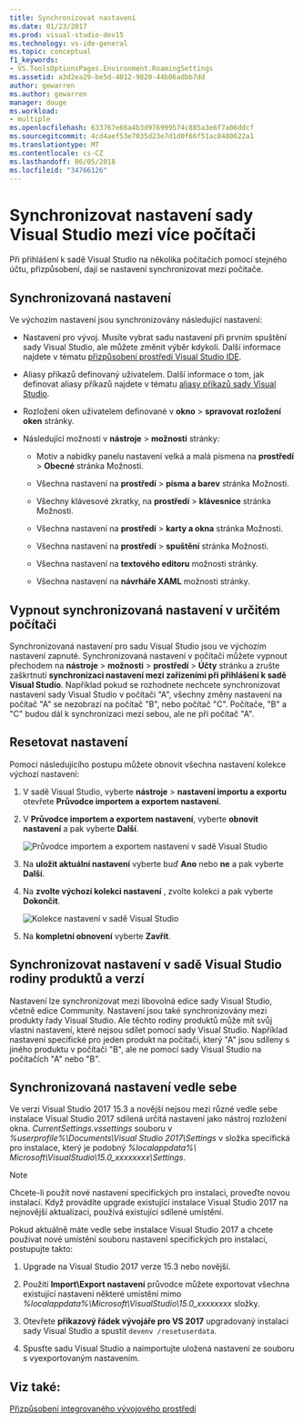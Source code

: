 ```yaml
---
title: Synchronizovat nastavení
ms.date: 01/23/2017
ms.prod: visual-studio-dev15
ms.technology: vs-ide-general
ms.topic: conceptual
f1_keywords:
- VS.ToolsOptionsPages.Environment.RoamingSettings
ms.assetid: a3d2ea29-be5d-4012-9820-44b06adbb7dd
author: gewarren
ms.author: gewarren
manager: douge
ms.workload:
- multiple
ms.openlocfilehash: 633767e66a4b3d976999574c885a3e6f7a06ddcf
ms.sourcegitcommit: 4cd4aef53e7035d23e7d1d0f66f51ac8480622a1
ms.translationtype: MT
ms.contentlocale: cs-CZ
ms.lasthandoff: 06/05/2018
ms.locfileid: "34766126"
---
```

# <a name="synchronize-visual-studio-settings-across-multiple-computers"></a>Synchronizovat nastavení sady Visual Studio mezi více počítači

Při přihlášení k sadě Visual Studio na několika počítačích pomocí stejného účtu, přizpůsobení, dají se nastavení synchronizovat mezi počítače.

## <a name="synchronized-settings"></a>Synchronizovaná nastavení

Ve výchozím nastavení jsou synchronizovány následující nastavení:

- Nastavení pro vývoj. Musíte vybrat sadu nastavení při prvním spuštění sady Visual Studio, ale můžete změnit výběr kdykoli. Další informace najdete v tématu [přizpůsobení prostředí Visual Studio IDE](../ide/personalizing-the-visual-studio-ide.md).

- Aliasy příkazů definovaný uživatelem. Další informace o tom, jak definovat aliasy příkazů najdete v tématu [aliasy příkazů sady Visual Studio](../ide/reference/visual-studio-command-aliases.md).

- Rozložení oken uživatelem definované v **okno** > **spravovat rozložení oken** stránky.

- Následující možnosti v **nástroje** > **možnosti** stránky:

   - Motiv a nabídky panelu nastavení velká a malá písmena na **prostředí** > **Obecné** stránka Možnosti.

   - Všechna nastavení na **prostředí** > **písma a barev** stránka Možnosti.

   - Všechny klávesové zkratky, na **prostředí** > **klávesnice** stránka Možnosti.

   - Všechna nastavení na **prostředí** > **karty a okna** stránka Možnosti.

   - Všechna nastavení na **prostředí** > **spuštění** stránka Možnosti.

   - Všechna nastavení na **textového editoru** možnosti stránky.

   - Všechna nastavení na **návrháře XAML** možnosti stránky.

## <a name="turn-off-synchronized-settings-on-a-particular-computer"></a>Vypnout synchronizovaná nastavení v určitém počítači

Synchronizovaná nastavení pro sadu Visual Studio jsou ve výchozím nastavení zapnuté. Synchronizovaná nastavení v počítači můžete vypnout přechodem na **nástroje** > **možnosti** > **prostředí**  >   **Účty** stránku a zrušte zaškrtnutí **synchronizaci nastavení mezi zařízeními při přihlášení k sadě Visual Studio**. Například pokud se rozhodnete nechcete synchronizovat nastavení sady Visual Studio v počítači "A", všechny změny nastavení na počítač "A" se nezobrazí na počítač "B", nebo počítač "C". Počítače, "B" a "C" budou dál k synchronizaci mezi sebou, ale ne při počítač "A".

## <a name="reset-settings"></a>Resetovat nastavení

Pomocí následujícího postupu můžete obnovit všechna nastavení kolekce výchozí nastavení:

1. V sadě Visual Studio, vyberte **nástroje** > **nastavení importu a exportu** otevřete **Průvodce importem a exportem nastavení**.

1. V **Průvodce importem a exportem nastavení**, vyberte **obnovit nastavení** a pak vyberte **Další**.

   ![Průvodce importem a exportem nastavení v sadě Visual Studio](media/reset-all-settings.png)

1. Na **uložit aktuální nastavení** vyberte buď **Ano** nebo **ne** a pak vyberte **Další**.

1. Na **zvolte výchozí kolekci nastavení** , zvolte kolekci a pak vyberte **Dokončit**.

   ![Kolekce nastavení v sadě Visual Studio](media/settings-collections.png)

1. Na **kompletní obnovení** vyberte **Zavřít**.

## <a name="synchronize-settings-across-visual-studio-family-products-and-editions"></a>Synchronizovat nastavení v sadě Visual Studio rodiny produktů a verzí

Nastavení lze synchronizovat mezi libovolná edice sady Visual Studio, včetně edice Community. Nastavení jsou také synchronizovány mezi produkty řady Visual Studio. Ale těchto rodiny produktů může mít svůj vlastní nastavení, které nejsou sdílet pomocí sady Visual Studio. Například nastavení specifické pro jeden produkt na počítači, který "A" jsou sdíleny s jiného produktu v počítači "B", ale ne pomocí sady Visual Studio na počítačích "A" nebo "B".

## <a name="side-by-side-synchronized-settings"></a>Synchronizovaná nastavení vedle sebe

Ve verzi Visual Studio 2017 15.3 a novější nejsou mezi různé vedle sebe instalace Visual Studio 2017 sdílená určitá nastavení jako nástroj rozložení okna. *CurrentSettings.vssettings* souboru v *%userprofile%\Documents\Visual Studio 2017\Settings* v složka specifická pro instalace, který je podobný *%localappdata%\ Microsoft\VisualStudio\15.0_xxxxxxxx\Settings*.

> [!NOTE]
> Chcete-li použít nové nastavení specifických pro instalaci, proveďte novou instalací. Když provádíte upgrade existující instalace Visual Studio 2017 na nejnovější aktualizaci, používá existující sdílené umístění.

Pokud aktuálně máte vedle sebe instalace Visual Studio 2017 a chcete používat nové umístění souboru nastavení specifických pro instalaci, postupujte takto:

1. Upgrade na Visual Studio 2017 verze 15.3 nebo novější.

1. Použití **Import\Export nastavení** průvodce můžete exportovat všechna existující nastavení některé umístění mimo *%localappdata%\Microsoft\VisualStudio\15.0_xxxxxxxx* složky.

1. Otevřete **příkazový řádek vývojáře pro VS 2017** upgradovaný instalaci sady Visual Studio a spustit `devenv /resetuserdata`.

1. Spusťte sadu Visual Studio a naimportujte uložená nastavení ze souboru s vyexportovaným nastavením.

## <a name="see-also"></a>Viz také:

[Přizpůsobení integrovaného vývojového prostředí](../ide/personalizing-the-visual-studio-ide.md)
